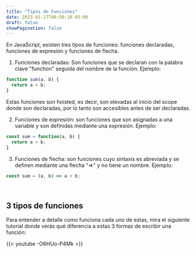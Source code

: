 ```yaml
---
title: "Tipos de Funciones"
date: 2023-01-27T00:50:10-05:00
draft: false
showPagination: false
---
```


En JavaScript, existen tres tipos de funciones: funciones declaradas, funciones de expresión y funciones de flecha.

1. Funciones declaradas: Son funciones que se declaran con la palabra clave "function" seguida del nombre de la función. Ejemplo:

```js
function sum(a, b) {
  return a + b;
}

```

Estas funciones son hoisted, es decir, son elevadas al inicio del scope donde son declaradas, por lo tanto son accesibles antes de ser declaradas.

2. Funciones de expresión: son funciones que son asignadas a una variable y son definidas mediante una expresión. Ejemplo:

```js
const sum = function(a, b) {
  return a + b;
}
```

3. Funciones de flecha: son funciones cuyo sintaxis es abreviada y se definen mediante una flecha "=>" y no tiene un nombre. Ejemplo:

```js
const sum = (a, b) => a + b;
```

<br>

## 3 tipos de funciones

Para entender a detalle como funciona cada uno de estas, mira el siguiente tutorial donde verás qué diferencia a estas 3 formas de escribir una función:

{{< youtube -O6HUo-P4Mk >}}